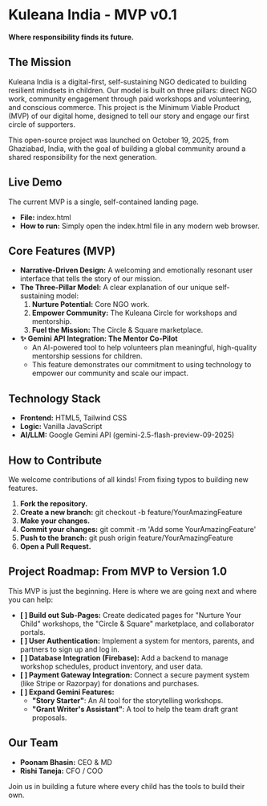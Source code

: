# **Kuleana India \- MVP v0.1**

**Where responsibility finds its future.**

## **The Mission**

Kuleana India is a digital-first, self-sustaining NGO dedicated to building resilient mindsets in children. Our model is built on three pillars: direct NGO work, community engagement through paid workshops and volunteering, and conscious commerce. This project is the Minimum Viable Product (MVP) of our digital home, designed to tell our story and engage our first circle of supporters.

This open-source project was launched on October 19, 2025, from Ghaziabad, India, with the goal of building a global community around a shared responsibility for the next generation.

## **Live Demo**

The current MVP is a single, self-contained landing page.

* **File:** index.html  
* **How to run:** Simply open the index.html file in any modern web browser.

## **Core Features (MVP)**

* **Narrative-Driven Design:** A welcoming and emotionally resonant user interface that tells the story of our mission.  
* **The Three-Pillar Model:** A clear explanation of our unique self-sustaining model:  
  1. **Nurture Potential:** Core NGO work.  
  2. **Empower Community:** The Kuleana Circle for workshops and mentorship.  
  3. **Fuel the Mission:** The Circle & Square marketplace.  
* **✨ Gemini API Integration: The Mentor Co-Pilot**  
  * An AI-powered tool to help volunteers plan meaningful, high-quality mentorship sessions for children.  
  * This feature demonstrates our commitment to using technology to empower our community and scale our impact.

## **Technology Stack**

* **Frontend:** HTML5, Tailwind CSS  
* **Logic:** Vanilla JavaScript  
* **AI/LLM:** Google Gemini API (gemini-2.5-flash-preview-09-2025)

## **How to Contribute**

We welcome contributions of all kinds\! From fixing typos to building new features.

1. **Fork the repository.**  
2. **Create a new branch:** git checkout \-b feature/YourAmazingFeature  
3. **Make your changes.**  
4. **Commit your changes:** git commit \-m 'Add some YourAmazingFeature'  
5. **Push to the branch:** git push origin feature/YourAmazingFeature  
6. **Open a Pull Request.**

## **Project Roadmap: From MVP to Version 1.0**

This MVP is just the beginning. Here is where we are going next and where you can help:

* **\[ \] Build out Sub-Pages:** Create dedicated pages for "Nurture Your Child" workshops, the "Circle & Square" marketplace, and collaborator portals.  
* **\[ \] User Authentication:** Implement a system for mentors, parents, and partners to sign up and log in.  
* **\[ \] Database Integration (Firebase):** Add a backend to manage workshop schedules, product inventory, and user data.  
* **\[ \] Payment Gateway Integration:** Connect a secure payment system (like Stripe or Razorpay) for donations and purchases.  
* **\[ \] Expand Gemini Features:**  
  * **"Story Starter"**: An AI tool for the storytelling workshops.  
  * **"Grant Writer's Assistant"**: A tool to help the team draft grant proposals.

## **Our Team**

* **Poonam Bhasin:** CEO & MD  
* **Rishi Taneja:** CFO / COO

Join us in building a future where every child has the tools to build their own.